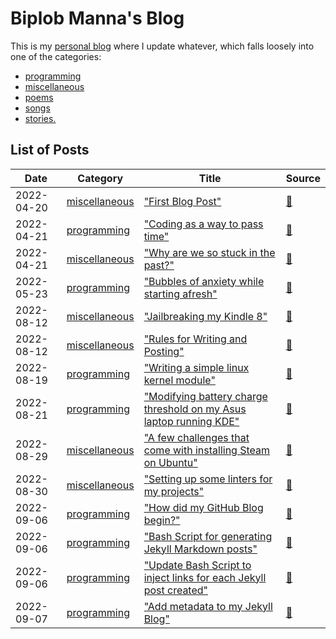 # Biplob Manna's Blog

This is my [personal blog](https://biplobmanna.github.io/) where I update whatever, which falls loosely into one of the categories:

* [programming](https://biplobmanna.github.io/programming/)
* [miscellaneous](https://biplobmanna.github.io/miscellaneous/)
* [poems](https://biplobmanna.github.io/poems/)
* [songs](https://biplobmanna.github.io/songs/)
* [stories.](https://biplobmanna.github.io/stories/)

## List of Posts

| Date  |   Category  |  Title  |  Source |
|-------|-------------|---------|---------|
| 2022-04-20 | [miscellaneous](https://biplobmanna.github.io/miscellaneous/) | ["First Blog Post"](https://biplobmanna.github.io/miscellaneous/2022/04/20/first-blog-post.html) | [📄](https://github.com/biplobmanna/biplobmanna.github.io/blob/main/_posts/2022-04-20-first-blog-post.md) |
| 2022-04-21 | [programming](https://biplobmanna.github.io/programming/) | ["Coding as a way to pass time"](https://biplobmanna.github.io/programming/2022/04/21/coding-as-a-way-to-pass-time.html) | [📄](https://github.com/biplobmanna/biplobmanna.github.io/blob/main/_posts/2022-04-21-coding-as-a-way-to-pass-time.md) |
| 2022-04-21 | [miscellaneous](https://biplobmanna.github.io/miscellaneous/) | ["Why are we so stuck in the past?"](https://biplobmanna.github.io/miscellaneous/2022/04/21/why-are-we-so-stuck-in-the-past.html) | [📄](https://github.com/biplobmanna/biplobmanna.github.io/blob/main/_posts/2022-04-21-why-are-we-so-stuck-in-the-past.md) |
| 2022-05-23 | [programming](https://biplobmanna.github.io/programming/) | ["Bubbles of anxiety while starting afresh"](https://biplobmanna.github.io/programming/2022/05/23/bubbles-of-anxiety-while-starting-afresh.html) | [📄](https://github.com/biplobmanna/biplobmanna.github.io/blob/main/_posts/2022-05-23-bubbles-of-anxiety-while-starting-afresh.md) |
| 2022-08-12 | [miscellaneous](https://biplobmanna.github.io/miscellaneous/) | ["Jailbreaking my Kindle 8"](https://biplobmanna.github.io/miscellaneous/2022/08/12/jailbreaking-my-kindle-8.html) | [📄](https://github.com/biplobmanna/biplobmanna.github.io/blob/main/_posts/2022-08-12-jailbreaking-my-kindle-8.md) |
| 2022-08-12 | [miscellaneous](https://biplobmanna.github.io/miscellaneous/) | ["Rules for Writing and Posting"](https://biplobmanna.github.io/miscellaneous/2022/08/12/rules-for-writing-and-posting.html) | [📄](https://github.com/biplobmanna/biplobmanna.github.io/blob/main/_posts/2022-08-12-rules-for-writing-and-posting.md) |
| 2022-08-19 | [programming](https://biplobmanna.github.io/programming/) | ["Writing a simple linux kernel module"](https://biplobmanna.github.io/programming/2022/08/19/writing-a-simple-linux-kernel-module.html) | [📄](https://github.com/biplobmanna/biplobmanna.github.io/blob/main/_posts/2022-08-19-writing-a-simple-linux-kernel-module.md) |
| 2022-08-21 | [programming](https://biplobmanna.github.io/programming/) | ["Modifying battery charge threshold on my Asus laptop running KDE"](https://biplobmanna.github.io/programming/2022/08/21/modifying-battery-charge-threshold-on-my-asus-laptop-running-kde.html) | [📄](https://github.com/biplobmanna/biplobmanna.github.io/blob/main/_posts/2022-08-21-modifying-battery-charge-threshold-on-my-asus-laptop-running-kde.md) |
| 2022-08-29 | [miscellaneous](https://biplobmanna.github.io/miscellaneous/) | ["A few challenges that come with installing Steam on Ubuntu"](https://biplobmanna.github.io/miscellaneous/2022/08/29/a-few-challenges-that-come-with-installing-steam-on-ubuntu.html) | [📄](https://github.com/biplobmanna/biplobmanna.github.io/blob/main/_posts/2022-08-29-a-few-challenges-that-come-with-installing-steam-on-ubuntu.md) |
| 2022-08-30 | [miscellaneous](https://biplobmanna.github.io/miscellaneous/) | ["Setting up some linters for my projects"](https://biplobmanna.github.io/miscellaneous/2022/08/30/setting-up-some-linters-for-my-projects.html) | [📄](https://github.com/biplobmanna/biplobmanna.github.io/blob/main/_posts/2022-08-30-setting-up-some-linters-for-my-projects.md) |
| 2022-09-06 | [programming](https://biplobmanna.github.io/programming/) | ["How did my GitHub Blog begin?"](https://biplobmanna.github.io/programming/2022/09/06/how-did-my-github-blog-begin.html) | [📄](https://github.com/biplobmanna/biplobmanna.github.io/blob/main/_posts/2022-09-06-how-did-my-github-blog-begin.md) |
| 2022-09-06 | [programming](https://biplobmanna.github.io/programming/) | ["Bash Script for generating Jekyll Markdown posts"](https://biplobmanna.github.io/programming/2022/09/06/bash-script-for-generating-jekyll-markdown-posts.html) | [📄](https://github.com/biplobmanna/biplobmanna.github.io/blob/main/_posts/2022-09-06-bash-script-for-generating-jekyll-markdown-posts.md) |
| 2022-09-06 | [programming](https://biplobmanna.github.io/programming/) | ["Update Bash Script to inject links for each Jekyll post created"](https://biplobmanna.github.io/programming/2022/09/06/update-bash-script-to-inject-links-for-each-jekyll-post-created.html) | [📄](https://github.com/biplobmanna/biplobmanna.github.io/blob/main/_posts/2022-09-06-update-bash-script-to-inject-links-for-each-jekyll-post-created.md) |
| 2022-09-07 | [programming](https://biplobmanna.github.io/programming/) | ["Add metadata to my Jekyll Blog"](https://biplobmanna.github.io/programming/2022/09/07/add-metadata-to-my-jekyll-blog.html) | [📄](https://github.com/biplobmanna/biplobmanna.github.io/blob/main/_posts/2022-09-07-add-metadata-to-my-jekyll-blog.md) |
